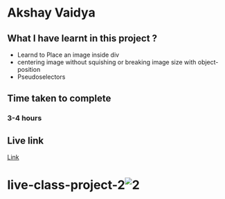 # Akshay Vaidya

## What I have learnt in this project ?
- Learnd to Place an image inside div 
- centering image without squishing or breaking image size with object-position
- Pseudoselectors


## Time taken to complete
### 3-4 hours

## Live link
[Link](https://elegant-flan-9ab129.netlify.app/)

# live-class-project-2![2](https://elegant-flan-9ab129.netlify.app/)